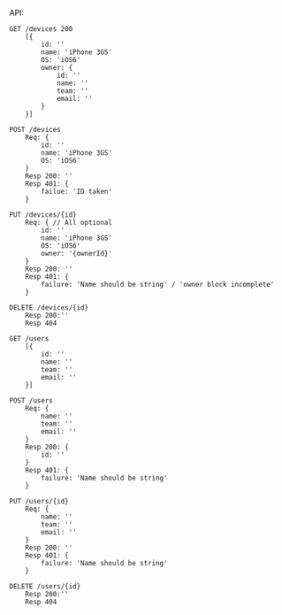 API:

	GET /devices 200
		[{
			id: ''
			name: 'iPhone 3GS'
			OS: 'iOS6'
			owner: {
				id: ''
				name: ''
				team: ''
				email: ''
			}
		}]

	POST /devices 
		Req: {
			id: ''
			name: 'iPhone 3GS'
			OS: 'iOS6'
		}
		Resp 200: ''
		Resp 401: {
 			failue: 'ID taken'
 		}

 	PUT /devices/{id}
 		Req: { // All optional
 			id: ''
			name: 'iPhone 3GS'
			OS: 'iOS6'
			owner: '{ownerId}'
 		}
 		Resp 200: ''
 		Resp 401: {
 			failure: 'Name should be string' / 'owner block incomplete'
 		}

 	DELETE /devices/{id}
 		Resp 200:''
 		Resp 404

 	GET /users
 		[{
 			id: ''
			name: ''
			team: ''
			email: ''
 		}]

 	POST /users 
 		Req: {
			name: ''
			team: ''
			email: ''
 		}
 		Resp 200: {
 			id: ''
 		}
 		Resp 401: {
 			failure: 'Name should be string'
 		}

 	PUT /users/{id} 
 		Req: {
			name: ''
			team: ''
			email: ''
 		}
 		Resp 200: ''
 		Resp 401: {
 			failure: 'Name should be string'
 		}

 	DELETE /users/{id}
 		Resp 200:''
 		Resp 404
